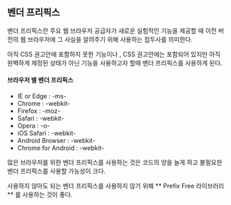 ## 벤더 프리픽스

벤더 프리픽스란 주요 웹 브라우저 공급자가 새로운 실험적인 기능을 제공할 때 이전 버전의 웹 브라우저에 그 사실을 알려주기 위해 사용하는 접두사를 의미한다.

아직 CSS 권고안에 포함하지 못한 기능이나 , CSS 권고안에는 포함되어 있지만 아직 완벽하게 제정된 상태가 아닌 기능을 사용하고자 할때 벤더 프리픽스를 사용하게 된다.

#### 브라우저 별 벤더 프리픽스
+ IE or Edge : -ms-
+ Chrome : -webkit-
+ Firefox : -moz-
+ Safari : -webkit-
+ Opera : -o-
+ iOS Safari : -webkit-
+ Android Browser : -webkit-
+ Chrome for Android : -webkit-

많은 브라우저를 위한 벤더 프리픽스를 사용하는 것은 코드의 양을 늘게 하고 불필요한 벤더 프리픽스를 사용할 가능성이 크다.

사용하지 않아도 되는 벤더 프리픽스를 사용하지 않기 위해 ** Prefix Free 라이브러리** 를 사용하는 것이 좋다.
